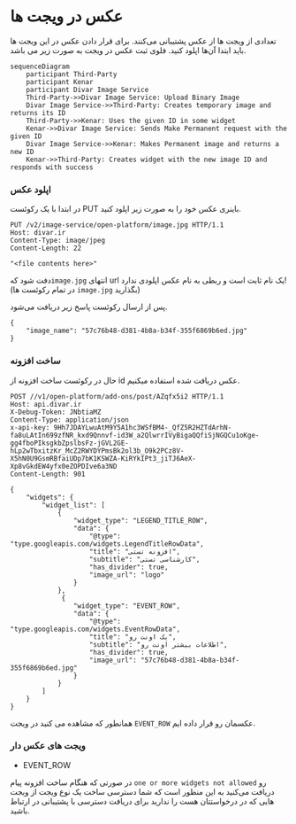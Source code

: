 # عکس در ویجت ها

تعدادی از ویجت ها از عکس پشتیبانی می‌کنند. برای قرار دادن عکس در این ویجت ها باید ابتدا آن‌ها اپلود کنید. فلوی ثبت عکس در ویجت به صورت زیر می باشد.

```mermaid
sequenceDiagram
    participant Third-Party
    participant Kenar
    participant Divar Image Service
    Third-Party->>Divar Image Service: Upload Binary Image
    Divar Image Service->>Third-Party: Creates temporary image and returns its ID
    Third-Party->>Kenar: Uses the given ID in some widget
    Kenar->>Divar Image Service: Sends Make Permanent request with the given ID
    Divar Image Service->>Kenar: Makes Permanent image and returns a new ID
    Kenar->>Third-Party: Creates widget with the new image ID and responds with success
```

### اپلود عکس

در ابتدا با یک رکوئست PUT باینری عکس خود را به صورت زیر اپلود کنید.

```http request
PUT /v2/image-service/open-platform/image.jpg HTTP/1.1
Host: divar.ir
Content-Type: image/jpeg
Content-Length: 22

"<file contents here>"
```
دفت شود که`image.jpg` انتهای url یک نام ثابت است و ربطی به نام عکس اپلودی ندارد!(در تمام رکوئست ها `image.jpg` بگذارید)

پس از ارسال رکوئست پاسخ زیر دریافت می‌شود.

```json5
{
    "image_name": "57c76b48-d381-4b8a-b34f-355f6869b6ed.jpg"
}
```

### ساخت افزونه

حال در رکوئست ساخت افزونه از id عکس دریافت شده استفاده میکنیم.


```http request
POST //v1/open-platform/add-ons/post/AZqfx5i2 HTTP/1.1
Host: api.divar.ir
X-Debug-Token: JNbtiaMZ
Content-Type: application/json
x-api-key: 9Hh7JDAYLwuAtM9Y5A1hc3WSfBM4-_QfZ5R2HZTdArhN-fa8uLAtIn699zfNR_kxd9Qnnvf-id3W_a2QlwrrIVyBigaQQfiSjNGQCu1oKge-gg4fboPIksgkbZpslbsFz-jGVL2GE-hLp2wTbxitzKr_McZ2RWYDYPmsBk2ol3b_O9k2PCz8V-X5hN0U9GsmRBfaiUDp7bK1KSWZA-KiRYkIPt3_jiTJ6AeX-Xp8vGkdEW4yfx0eZOPDIve6a3ND
Content-Length: 901

{
    "widgets": {
        "widget_list": [
            {
                "widget_type": "LEGEND_TITLE_ROW",
                "data": {
                    "@type": "type.googleapis.com/widgets.LegendTitleRowData",
                    "title": "افزونه تستی",
                    "subtitle": "کارشناسی تستی",
                    "has_divider": true,
                    "image_url": "logo"
                }
            },
             {
                "widget_type": "EVENT_ROW",
                "data": {
                    "@type": "type.googleapis.com/widgets.EventRowData",
                    "title": "یک اونت رو",
                    "subtitle": "اطلاعات بیشتر اونت رو",
                    "has_divider": true,
                    "image_url": "57c76b48-d381-4b8a-b34f-355f6869b6ed.jpg"
                }
            }
        ]
    }
}
```

همانطور که مشاهده می کنید در ویجت `EVENT_ROW` عکسمان رو قرار داده ایم.

### ویجت های عکس دار
- EVENT_ROW

در صورتی که هنگام ساخت افزونه پیام `one or more widgets not allowed` رو دریافت می‌کنید به این منظور است که شما دسترسی ساخت یک نوع ویجت از ویجت هایی که در درخواستتان هست را ندارید برای دریافت دسترسی با پشتیبانی در ارتباط باشید.

